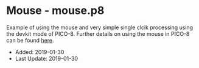 # Mouse - mouse.p8

Example of using the mouse and very simple single clcik processing using the devkit mode of PICO-8. Further details on using the mouse in PICO-8 can be found [here](https://www.lexaloffle.com/bbs/?tid=3549).

* Added: 2019-01-30
* Last Update: 2019-01-30
